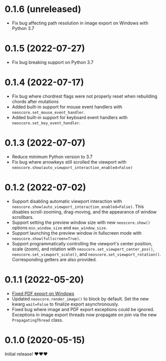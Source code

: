 # 0.1.6 (unreleased)
- Fix bug affecting path resolution in image export on Windows with Python 3.7

# 0.1.5 (2022-07-27)
- Fix bug breaking support on Python 3.7

# 0.1.4 (2022-07-17)
- Fix bug where chordrest flags were not properly reset when rebuilding chords after mutations
- Added built-in support for mouse event handlers with `neoscore.set_mouse_event_handler`.
- Added built-in support for keyboard event handlers with `neoscore.set_key_event_handler`.

# 0.1.3 (2022-07-07)
- Reduce minimum Python version to 3.7
- Fix bug where arrowkeys still scrolled the viewport with `neoscore.show(auto_viewport_interaction_enabled=False)`


# 0.1.2 (2022-07-02)
- Support disabling automatic viewport interaction with `neoscore.show(auto_viewport_interaction_enabled=False)`. This disables scroll-zooming, drag-moving, and the appearance of window scrollbars.
- Support setting the preview window size with new `neoscore.show()` options `min_window_size` and `max_window_size`.
- Support launching the preview window in fullscreen mode with `neoscore.show(fullscreen=True)`.
- Support programmatically controlling the viewport's center position, scale (zoom), and rotation with `neoscore.set_viewport_center_pos()`, `neoscore.set_viewport_scale()`, and `neoscore.set_viewport_rotation()`. Corresponding getters are also provided.

# 0.1.1 (2022-05-20)

- [Fixed PDF export on Windows](https://github.com/DigiScore/neoscore/issues/37)
- Updated `neoscore.render_image()` to block by default. Set the new kwarg `wait=False` to finalize export asynchronously.
- Fixed bug where image and PDF export exceptions could be ignored. Exceptions in image export threads now propagate on join via the new `PropagatingThread` class.

# 0.1.0 (2020-05-15)

Initial release! ❤️❤️❤️
